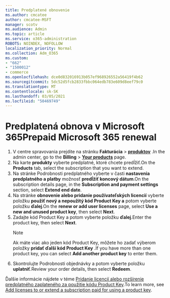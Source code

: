 ```yaml
---
title: Predplatené obnovenie
ms.author: cmcatee
author: cmcatee-MSFT
manager: scotv
ms.audience: Admin
ms.topic: article
ms.service: o365-administration
ROBOTS: NOINDEX, NOFOLLOW
localization_priority: Normal
ms.collection: Adm_O365
ms.custom:
- "662"
- "1500012"
- commerce
ms.openlocfilehash: dce0d832016913b057ef968926552a56419f4b62
ms.sourcegitcommit: 5dc52d5fcb2833fbbc064edb783e609d8eef79c0
ms.translationtype: MT
ms.contentlocale: sk-SK
ms.lasthandoff: 03/05/2021
ms.locfileid: "50469749"
---
```

# <a name="prepaid-microsoft-365-renewal"></a><span data-ttu-id="7db50-102">Predplatená obnova v Microsoft 365</span><span class="sxs-lookup"><span data-stu-id="7db50-102">Prepaid Microsoft 365 renewal</span></span>

1. <span data-ttu-id="7db50-103">V centre spravovania prejdite na stránku **Fakturácia** \> **[produktov](https://go.microsoft.com/fwlink/p/?linkid=842054)** .</span><span class="sxs-lookup"><span data-stu-id="7db50-103">In the admin center, go to the **Billing** \> **[Your products](https://go.microsoft.com/fwlink/p/?linkid=842054)** page.</span></span>
2. <span data-ttu-id="7db50-104">Na karte **produkty** vyberte predplatné, ktoré chcete predĺžiť.</span><span class="sxs-lookup"><span data-stu-id="7db50-104">On the **Products** tab, select the subscription that you want to extend.</span></span>
3. <span data-ttu-id="7db50-105">Na stránke Podrobnosti predplatného vyberte v časti **nastavenia predplatného a platby** možnosť **predĺžiť koncový dátum**.</span><span class="sxs-lookup"><span data-stu-id="7db50-105">On the subscription details page, in the **Subscription and payment settings** section, select **Extend end date**.</span></span>
4. <span data-ttu-id="7db50-106">Na stránke **obnovenie alebo pridanie používateľských licencií** vyberte položku **použiť nový a nepoužitý kód Product Key a** potom vyberte položku **ďalej**.</span><span class="sxs-lookup"><span data-stu-id="7db50-106">On the **renew or add user licenses** page, select **Use a new and unused product key**, then select **Next**.</span></span>
5. <span data-ttu-id="7db50-107">Zadajte kód Product Key a potom vyberte položku **ďalej**.</span><span class="sxs-lookup"><span data-stu-id="7db50-107">Enter the product key, then select **Next**.</span></span>
    > [!NOTE]
    > <span data-ttu-id="7db50-108">Ak máte viac ako jeden kód Product Key, môžete ho zadať výberom položky **pridať ďalší kód Product Key** .</span><span class="sxs-lookup"><span data-stu-id="7db50-108">If you have more than one product key, you can select **Add another product key** to enter them.</span></span>
6. <span data-ttu-id="7db50-109">Skontrolujte Podrobnosti objednávky a potom vyberte položku **uplatniť**.</span><span class="sxs-lookup"><span data-stu-id="7db50-109">Review your order details, then select **Redeem**.</span></span>

<span data-ttu-id="7db50-110">Ďalšie informácie nájdete v téme [Pridanie licencií alebo rozšírenie predplatného zaplateného za použitie kódu Product Key](https://docs.microsoft.com/microsoft-365/commerce/licenses/add-licenses-using-product-key).</span><span class="sxs-lookup"><span data-stu-id="7db50-110">To learn more, see [Add licenses to or extend a subscription paid for using a product key](https://docs.microsoft.com/microsoft-365/commerce/licenses/add-licenses-using-product-key).</span></span>